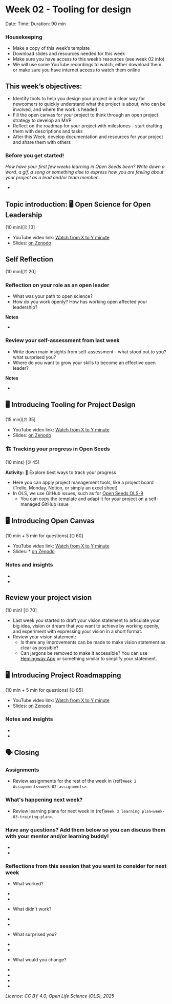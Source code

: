 # Week 02 - Tooling for design
Date:
Time:
Duration: 90 min

### Housekeeping 

* Make a copy of this week’s template 
* Download slides and resources needed for this week
* Make sure you have access to this week’s resources (see week 02 info)
* We will use some YouTube recordings to watch, either download them or make sure you have internet access to watch them online

## This week’s objectives:

- Identify tools to help you design your project in a clear way for newcomers to quickly understand what the project is about, who can be involved, and where the work is headed
- Fill the open canvas for your project to think through an open project strategy to develop an MVP
- Reflect on the roadmap for your project with milestones - start drafting them with descriptions and tasks
- After this Week, develop documentation and resources for your project and share them with others

### Before you get started!

*How have your first few weeks learning in Open Seeds been? Write down a word, a gif, a song or something else to express how you are feeling about your project as a lead and/or team member.*

*

## Topic introduction: 🖥 Open Science for Open Leadership

(10 min)[⏰ 10]

* YouTube video link: [Watch from X to Y minute](https://www.youtube.com/watch?v=riBa5faSNIs&list=PL1CvC6Ez54KBD7zi7YSSS_L_WH87w5eo1&index=3)
* Slides: [on Zenodo](https://zenodo.org/records/14268572/files/%5BOLS-9%5D%20Week%2002%20-%20open%20leadership.pdf?download=1)   


## Self Reflection

(10 min)[⏰ 20]

### Reflection on your role as an open leader

* What was your path to open science? 
* How do you work openly? How has working open affected your leadership?

**Notes**

* 

### Review your self-assessment from last week

* Write down main insights from self-assessment - what stood out to you? what surprised you?
* Where do you want to grow your skills to become an effective open leader?

**Notes**

* 

## 🖥 Introducing Tooling for Project Design

(15 min)[⏰ 35]

* YouTube video link: [Watch from X to Y minute](https://www.youtube.com/watch?v=riBa5faSNIs&list=PL1CvC6Ez54KBD7zi7YSSS_L_WH87w5eo1&index=3)
* Slides: [on Zenodo](https://zenodo.org/records/14268572/files/%5BOLS-9%5D%20Week%2002%20-%20Tooling%20for%20Project%20Design.pptx?download=1)   

### 🏗️ Tracking your progress in Open Seeds

(10 mins) [⏰ 45]

**Activity:** 📑 Explore best ways to track your progress

* Here you can apply project management tools, like a project board (Trello, Monday, Notion, or simply an excel sheet)
* In OLS, we use GitHub issues, such as for [Open Seeds OLS-9](https://github.com/open-life-science/ols-9/issues)
  * You can copy the template and adapt it for your project on a self-managed GitHub issue

## 🖥 Introducing Open Canvas

(10 min + 5 min for questions) [⏰ 60]

* YouTube video link: [Watch from X to Y minute](https://www.youtube.com/watch?v=riBa5faSNIs&list=PL1CvC6Ez54KBD7zi7YSSS_L_WH87w5eo1&index=3)
* Slides: * [on Zenodo](https://zenodo.org/records/14268572/files/%5BOLS-9%5D%20Week%2002%20-%20Open%20Canvas%20for%20Project%20Strategy.pptx?download=1)  

### Notes and insights

* 
* 


## Review your project vision

(10 min) [⏰ 70]

* Last week you started to draft your vision statement to articulate your big idea, vision or dream that you want to achieve by working openly, and experiment with expressing your vision in a short format.
* Review your vision statement:
    * Is there any improvements can be made to make vision statement as clear as possible?
    * Can jargons be removed to make it accessible? You can use [Hemingway App](https://hemingwayapp.com/) or something similar to simplify your statement.

## 🖥 Introducing Project Roadmapping

(10 min + 5 min for questions) [⏰ 85]

* YouTube video link: [Watch from X to Y minute](https://www.youtube.com/watch?v=riBa5faSNIs&list=PL1CvC6Ez54KBD7zi7YSSS_L_WH87w5eo1&index=3)
* Slides: [on Zenodo](https://zenodo.org/records/14268572/files/%5BOLS-9%5D%20Week%2002%20-%20Roadmapping.pptx?download=1) 
  
### Notes and insights

* 
* 

## 🗣️ Closing

### Assignments

* Review assignments for the rest of the week in {ref}`Week 2 Assignments<week-02-assignments>`.

### What's happening next week?

* Review learning plans for next week in {ref}`Week 3 learning plan<week-03-training-plan>`.

### Have any questions? Add them below so you can discuss them with your mentor and/or learning buddy!

* 
* 

### Reflections from this session that you want to consider for next week

* What worked?

*
*

* What didn't work?

*
*

* What surprised you?

*
*

* What would you change?
 
* 
* 
*
*

*Licence: CC BY 4.0, Open Life Science (OLS), 2025*
